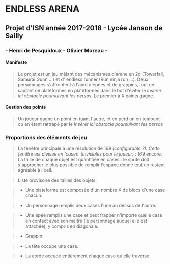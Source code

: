 # ENDLESS ARENA

## Projet d'ISN année 2017-2018 - Lycée Janson de Sailly
### - Henri de Pesquidoux - Olivier Moreau -

#### Manifeste
> Le projet est un jeu mêlant des mécanismes d'arène en 2d (Towerfall, Samurai Gunn ...) et d' endless runner (Run ninja run ...).
> Deux personnages s'affrontent à l'aide d'épées et de grappins, tout en sautant de plateformes en plateformes dans le but d'éviter le _Insérer ici obstacle poursuivant les persos_. Le premier à _X_ points gagne.

#### Gestion des points

> Un joueur gagne un point en tuant l'autre, et en perd un en tombant ou en étant rattrapé par le _Insérer ici obstacle poursuivant les persos_

### Proportions des éléments de jeu

> La fenêtre principale à une résolution de 16*9 (configurable ?). Cette fenêtre est divisée en 'cases' (invisibles pour le joueur) : 16*9 encore.
La taille de chaque objet est quantifiée en cases : le sprite doit s'approcher le plus possible de remplir l'espace donné tout en restant agréable à l'oeil.

> Liste provisoire des tailles des objets:

> * Une plateforme est composée d'un nombre X de blocs d'une case chacun.

> * Un personnage remplis deux cases l'une au dessus de l'autre.

> * Une épée remplis une case et peut frapper n'importe quelle case en contact avec son maitre (le personnage auquel elle est attachée), y compris en diagonale.

> * Grappin:

>   * La tête occupe une case.

>   * La corde occupe entièrement chaque case qu'elle traverse.

